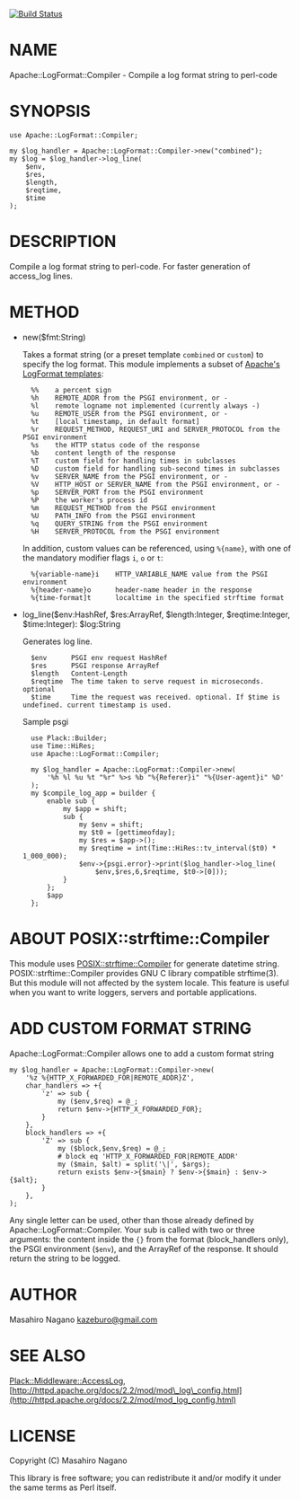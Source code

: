 [![Build Status](https://travis-ci.org/kazeburo/Apache-LogFormat-Compiler.svg?branch=master)](https://travis-ci.org/kazeburo/Apache-LogFormat-Compiler)
# NAME

Apache::LogFormat::Compiler - Compile a log format string to perl-code 

# SYNOPSIS

    use Apache::LogFormat::Compiler;

    my $log_handler = Apache::LogFormat::Compiler->new("combined");
    my $log = $log_handler->log_line(
        $env,
        $res,
        $length,
        $reqtime,
        $time
    );

# DESCRIPTION

Compile a log format string to perl-code. For faster generation of access\_log lines.

# METHOD

- new($fmt:String)

    Takes a format string (or a preset template `combined` or `custom`)
    to specify the log format. This module implements a subset of
    [Apache's LogFormat templates](http://httpd.apache.org/docs/2.0/mod/mod_log_config.html):

        %%    a percent sign
        %h    REMOTE_ADDR from the PSGI environment, or -
        %l    remote logname not implemented (currently always -)
        %u    REMOTE_USER from the PSGI environment, or -
        %t    [local timestamp, in default format]
        %r    REQUEST_METHOD, REQUEST_URI and SERVER_PROTOCOL from the PSGI environment
        %s    the HTTP status code of the response
        %b    content length of the response
        %T    custom field for handling times in subclasses
        %D    custom field for handling sub-second times in subclasses
        %v    SERVER_NAME from the PSGI environment, or -
        %V    HTTP_HOST or SERVER_NAME from the PSGI environment, or -
        %p    SERVER_PORT from the PSGI environment
        %P    the worker's process id
        %m    REQUEST_METHOD from the PSGI environment
        %U    PATH_INFO from the PSGI environment
        %q    QUERY_STRING from the PSGI environment
        %H    SERVER_PROTOCOL from the PSGI environment

    In addition, custom values can be referenced, using `%{name}`,
    with one of the mandatory modifier flags `i`, `o` or `t`:

        %{variable-name}i    HTTP_VARIABLE_NAME value from the PSGI environment
        %{header-name}o      header-name header in the response
        %{time-format]t      localtime in the specified strftime format

- log\_line($env:HashRef, $res:ArrayRef, $length:Integer, $reqtime:Integer, $time:Integer): $log:String

    Generates log line.

        $env      PSGI env request HashRef
        $res      PSGI response ArrayRef
        $length   Content-Length
        $reqtime  The time taken to serve request in microseconds. optional
        $time     Time the request was received. optional. If $time is undefined. current timestamp is used.

    Sample psgi 

        use Plack::Builder;
        use Time::HiRes;
        use Apache::LogFormat::Compiler;

        my $log_handler = Apache::LogFormat::Compiler->new(
            '%h %l %u %t "%r" %>s %b "%{Referer}i" "%{User-agent}i" %D'
        );
        my $compile_log_app = builder {
            enable sub {
                my $app = shift;
                sub {
                    my $env = shift;
                    my $t0 = [gettimeofday];
                    my $res = $app->();
                    my $reqtime = int(Time::HiRes::tv_interval($t0) * 1_000_000);
                    $env->{psgi.error}->print($log_handler->log_line(
                        $env,$res,6,$reqtime, $t0->[0]));
                }
            };
            $app
        };

# ABOUT POSIX::strftime::Compiler

This module uses [POSIX::strftime::Compiler](https://metacpan.org/pod/POSIX%3A%3Astrftime%3A%3ACompiler) for generate datetime string. POSIX::strftime::Compiler provides GNU C library compatible strftime(3). But this module will not affected by the system locale. This feature is useful when you want to write loggers, servers and portable applications.

# ADD CUSTOM FORMAT STRING

Apache::LogFormat::Compiler allows one to add a custom format string

    my $log_handler = Apache::LogFormat::Compiler->new(
        '%z %{HTTP_X_FORWARDED_FOR|REMOTE_ADDR}Z',
        char_handlers => +{
            'z' => sub {
                my ($env,$req) = @_;
                return $env->{HTTP_X_FORWARDED_FOR};
            }
        },
        block_handlers => +{
            'Z' => sub {
                my ($block,$env,$req) = @_;
                # block eq 'HTTP_X_FORWARDED_FOR|REMOTE_ADDR'
                my ($main, $alt) = split('\|', $args);
                return exists $env->{$main} ? $env->{$main} : $env->{$alt};
            }
        },
    );

Any single letter can be used, other than those already defined by Apache::LogFormat::Compiler.
Your sub is called with two or three arguments: the content inside the `{}`
from the format (block\_handlers only), the PSGI environment (`$env`),
and the ArrayRef of the response. It should return the string to be logged.

# AUTHOR

Masahiro Nagano <kazeburo@gmail.com>

# SEE ALSO

[Plack::Middleware::AccessLog](https://metacpan.org/pod/Plack%3A%3AMiddleware%3A%3AAccessLog), [http://httpd.apache.org/docs/2.2/mod/mod\_log\_config.html](http://httpd.apache.org/docs/2.2/mod/mod_log_config.html)

# LICENSE

Copyright (C) Masahiro Nagano

This library is free software; you can redistribute it and/or modify
it under the same terms as Perl itself.
